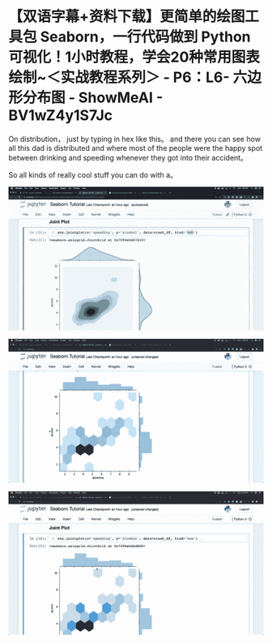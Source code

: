 # 【双语字幕+资料下载】更简单的绘图工具包 Seaborn，一行代码做到 Python 可视化！1小时教程，学会20种常用图表绘制~＜实战教程系列＞ - P6：L6- 六边形分布图 - ShowMeAI - BV1wZ4y1S7Jc

On distribution， just by typing in hex like this。 and there you can see how all this dad is distributed and where most of the people were the happy spot between drinking and speeding whenever they got into their accident。

 So all kinds of really cool stuff you can do with a。



![](img/737f808be1e5c25bde929e6d9174060d_1.png)

![](img/737f808be1e5c25bde929e6d9174060d_2.png)

![](img/737f808be1e5c25bde929e6d9174060d_3.png)